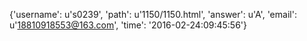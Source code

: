 {'username': u's0239', 'path': u'1150/1150.html', 'answer': u'A', 'email': u'18810918553@163.com', 'time': '2016-02-24:09:45:56'}